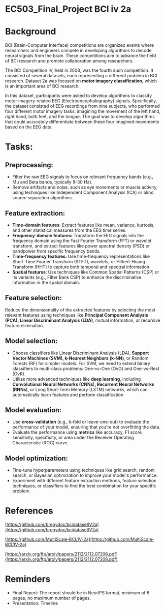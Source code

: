 # EC503_Final_Project BCI iv 2a

# Background

BCI (Brain-Computer Interface) competitions are organized events where researchers and engineers compete in developing algorithms to decode neural signals from the brain. These competitions aim to advance the field of BCI research and promote collaboration among researchers.

The BCI Competition IV, held in 2008, was the fourth such competition. It consisted of several datasets, each representing a different problem in BCI research. Dataset 2a was focused on **motor imagery classification**, which is an important area of BCI research.

In this dataset, participants were asked to develop algorithms to classify motor imagery-related EEG (Electroencephalography) signals. Specifically, the dataset consisted of EEG recordings from nine subjects, who performed four different motor imagery tasks: imagining the movement of the left hand, right hand, both feet, and the tongue. The goal was to develop algorithms that could accurately differentiate between these four imagined movements based on the EEG data.

# Tasks:

## Preprocessing:

- Filter the raw EEG signals to focus on relevant frequency bands (e.g., Mu and Beta bands, typically 8-30 Hz).
- Remove artifacts and noise, such as eye movements or muscle activity, using techniques like Independent Component Analysis (ICA) or blind source separation algorithms.

## Feature extraction:

- **Time-domain features**: Extract features like mean, variance, kurtosis, and other statistical measures from the EEG time series.
- **Frequency-domain features:** Transform the EEG signals into the frequency domain using the Fast Fourier Transform (FFT) or wavelet transform, and extract features like power spectral density (PSD) or bandpower from specific frequency bands.
- **Time-frequency features:** Use time-frequency representations like Short-Time Fourier Transform (STFT), wavelets, or Hilbert-Huang Transform (HHT) to capture both temporal and spectral information.
- **Spatial features**: Use techniques like Common Spatial Patterns (CSP) or its variants (e.g., Filter Bank CSP) to enhance the discriminative information in the spatial domain.

## Feature selection:

Reduce the dimensionality of the extracted features by selecting the most relevant features using techniques like **Principal Component Analysis (PCA), Linear Discriminant Analysis (LDA)**, mutual information, or recursive feature elimination.

## Model selection:

- Choose classifiers like Linear Discriminant Analysis (LDA), **Support Vector Machines (SVM), k-Nearest Neighbors (k-NN)**, or Random Forests (RF) for simpler models. For SVM, we need to extend binary classifiers to multi-class problems: One-vs-One (OvO) and One-vs-Rest (OvR).
- Utilize more advanced techniques like **deep learning**, including **Convolutional Neural Networks (CNNs), Recurrent Neural Networks (RNNs)**, or Long Short-Term Memory (LSTM) networks, which can automatically learn features and perform classification.

## Model evaluation:

- Use **cross-validation** (e.g., k-fold or leave-one-out) to evaluate the performance of your model, ensuring that you're not overfitting the data.
- Evaluate the performance using **metrics** like accuracy, F1 score, sensitivity, specificity, or area under the Receiver Operating Characteristic (ROC) curve.

## Model optimization:

- Fine-tune hyperparameters using techniques like grid search, random search, or Bayesian optimization to improve your model's performance.
- Experiment with different feature extraction methods, feature selection techniques, or classifiers to find the best combination for your specific problem.

# References
[https://github.com/bregydoc/bcidatasetIV2a](https://github.com/bregydoc/bcidatasetIV2a)

[https://github.com/MultiScale-BCI/IV-2a](https://github.com/MultiScale-BCI/IV-2a)

[https://arxiv.org/ftp/arxiv/papers/2112/2112.07208.pdf](https://arxiv.org/ftp/arxiv/papers/2112/2112.07208.pdf)

# Reminders
- Final Report: The report should be in NeurIPS format, minimum of 6 pages, no maximum number of pages.
- Presentation: Timeline
